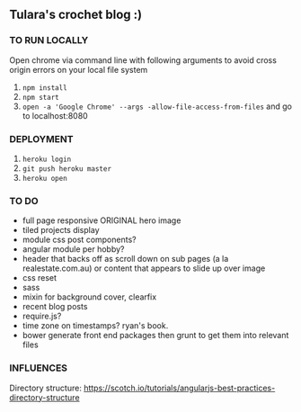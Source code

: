 ## Tulara's crochet blog :)

### TO RUN LOCALLY  

Open chrome via command line with following arguments to avoid cross origin errors on your local file system
  
1. `npm install` 
2. `npm start`
3. `open -a 'Google Chrome' --args -allow-file-access-from-files` and go to localhost:8080

### DEPLOYMENT

1. `heroku login`
2. `git push heroku master`
4. `heroku open`

### TO DO
- full page responsive ORIGINAL hero image
- tiled projects display
- module css post components?
- angular module per hobby?
- header that backs off as scroll down on sub pages (a la realestate.com.au) or content that appears to slide up over image
- css reset
- sass
- mixin for background cover, clearfix
- recent blog posts
- require.js?
- time zone on timestamps? ryan's book.
- bower generate front end packages then grunt to get them into relevant files


### INFLUENCES
Directory structure: https://scotch.io/tutorials/angularjs-best-practices-directory-structure

